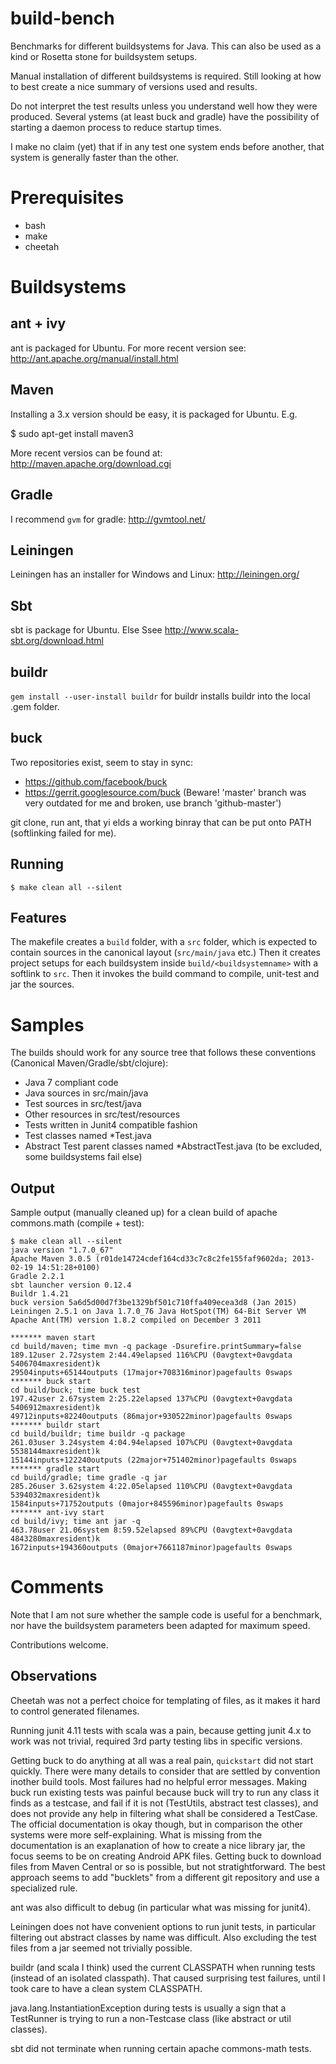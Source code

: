 # build-bench

Benchmarks for different buildsystems for Java. This can also be used as a kind or Rosetta stone for buildsystem setups.

Manual installation of different buildsystems is required.
Still looking at how to best create a nice summary of versions used and results.

Do not interpret the test results unless you understand well how they were produced. 
Several ystems (at least buck and gradle) have the possibility of starting a daemon process to reduce startup times.

I make no claim (yet) that if in any test one system ends before another, that system is generally faster than the other.

# Prerequisites

* bash
* make
* cheetah

# Buildsystems

## ant + ivy

ant is packaged for Ubuntu.
For more recent version see: http://ant.apache.org/manual/install.html

## Maven

Installing a 3.x version should be easy, it is packaged for Ubuntu.
E.g.

$ sudo apt-get install maven3

More recent versios can be found at: http://maven.apache.org/download.cgi

## Gradle

I recommend ```gvm``` for gradle: http://gvmtool.net/

## Leiningen

Leiningen has an installer for Windows and Linux: http://leiningen.org/

## Sbt

sbt is package for Ubuntu.
Else Ssee http://www.scala-sbt.org/download.html

## buildr

```gem install --user-install buildr``` for buildr installs buildr into the local .gem folder.

## buck

Two repositories exist, seem to stay in sync:

* https://github.com/facebook/buck
* https://gerrit.googlesource.com/buck (Beware! 'master' branch was very outdated for me and broken, use branch 'github-master')

git clone, run ant, that yi            elds a working binray that can be put onto PATH (softlinking failed for me).


## Running
```
$ make clean all --silent
```

## Features

The makefile creates a ```build``` folder, with a ```src``` folder, which is expected to contain sources in the canonical layout (```src/main/java``` etc.)
Then it creates project setups for each buildsystem inside
```build/<buildsystemname>``` with a softlink to ```src```.
Then it invokes the build command to compile, unit-test and jar the sources.

# Samples

The builds should work for any source tree that follows these conventions (Canonical Maven/Gradle/sbt/clojure):
* Java 7 compliant code
* Java sources in src/main/java
* Test sources in src/test/java
* Other resources in src/test/resources
* Tests written in Junit4 compatible fashion
* Test classes named *Test.java
* Abstract Test parent classes named *AbstractTest.java (to be excluded, some buildsystems fail else)


## Output

Sample output (manually cleaned up) for a clean build of apache commons.math (compile + test):
```
$ make clean all --silent
java version "1.7.0_67"
Apache Maven 3.0.5 (r01de14724cdef164cd33c7c8c2fe155faf9602da; 2013-02-19 14:51:28+0100)
Gradle 2.2.1
sbt launcher version 0.12.4
Buildr 1.4.21
buck version 5a6d5d00d7f3be1329bf501c710ffa409ecea3d8 (Jan 2015)
Leiningen 2.5.1 on Java 1.7.0_76 Java HotSpot(TM) 64-Bit Server VM
Apache Ant(TM) version 1.8.2 compiled on December 3 2011

******* maven start
cd build/maven; time mvn -q package -Dsurefire.printSummary=false
189.12user 2.72system 2:44.49elapsed 116%CPU (0avgtext+0avgdata 5406704maxresident)k
29504inputs+65144outputs (17major+708316minor)pagefaults 0swaps
******* buck start
cd build/buck; time buck test
197.42user 2.67system 2:25.22elapsed 137%CPU (0avgtext+0avgdata 5406912maxresident)k
49712inputs+82240outputs (86major+930522minor)pagefaults 0swaps
******* buildr start
cd build/buildr; time buildr -q package
261.03user 3.24system 4:04.94elapsed 107%CPU (0avgtext+0avgdata 5538144maxresident)k
15144inputs+122240outputs (22major+751402minor)pagefaults 0swaps
******* gradle start
cd build/gradle; time gradle -q jar
285.26user 3.62system 4:22.05elapsed 110%CPU (0avgtext+0avgdata 5394032maxresident)k
1584inputs+71752outputs (0major+845596minor)pagefaults 0swaps
******* ant-ivy start
cd build/ivy; time ant jar -q
463.78user 21.06system 8:59.52elapsed 89%CPU (0avgtext+0avgdata 4843280maxresident)k
1672inputs+194360outputs (0major+7661187minor)pagefaults 0swaps
```

# Comments

Note that I am not sure whether the sample code is useful for a benchmark,
nor have the buildsystem parameters been adapted for maximum speed.

Contributions welcome.

## Observations

Cheetah was not a perfect choice for templating of files, as it makes it hard to control generated filenames.

Running junit 4.11 tests with scala was a pain, because getting junit 4.x to work was not trivial, required 3rd party testing libs in specific versions.

Getting buck to do anything at all was a real pain, ```quickstart``` did not start quickly. There were many details to consider that are settled by convention inother build tools. Most failures had no helpful error messages. Making buck run existing tests was painful because buck will try to run any class it finds as a testcase, and fail if it is not (TestUtils, abstract test classes), and does not provide any help in filtering what shall be considered a TestCase. The official documentation is okay though, but in comparison the other systems were more self-explaining. What is missing from the documentation is an exaplanation of how to create a nice library jar, the focus seems to be on creating Android APK files. Getting buck to download files from Maven Central or so is possible, but not stratightforward. The best approach seems to add "bucklets" from a different git repository and use a specialized rule.


ant was also difficult to debug (in particular what was missing for junit4).

Leiningen does not have convenient options to run junit tests, in particular filtering out abstract classes by name was difficult. Also excluding the test files from a jar seemed not trivially possible.

buildr (and scala I think) used the current CLASSPATH when running tests (instead of an isolated classpath). That caused surprising test failures, until I took care to have a clean system CLASSPATH.

java.lang.InstantiationException during tests is usually a sign that a TestRunner is trying to run a non-Testcase class (like abstract or util classes).

sbt did not terminate when running certain apache commons-math tests.
